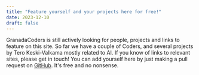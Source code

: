 ```yaml
---
title: "Feature yourself and your projects here for free!"
date: 2023-12-10
draft: false
---
```


GranadaCoders is still actively looking for people, projects and links to 
feature on this site. So far we have a couple of Coders, and several 
projects by Tero Keski-Valkama mostly related to AI.
If you know of links to relevant sites, please get in touch! You can add yourself here by just making a pull request on [GitHub](https://github.com/keskival/granadacoders.es). It's free and no nonsense.
